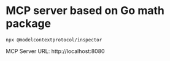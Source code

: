 # MCP server based on Go math package

```shell
npx @modelcontextprotocol/inspector
```

MCP Server URL: http://localhost:8080

